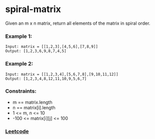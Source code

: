 # spiral-matrix
Given an m x n matrix, return all elements of the matrix in spiral order.

### Example 1:
```
Input: matrix = [[1,2,3],[4,5,6],[7,8,9]]
Output: [1,2,3,6,9,8,7,4,5]
```

### Example 2:
```
Input: matrix = [[1,2,3,4],[5,6,7,8],[9,10,11,12]]
Output: [1,2,3,4,8,12,11,10,9,5,6,7]
```

### Constraints:
* m == matrix.length
* n == matrix[i].length
* 1 <= m, n <= 10
* -100 <= matrix[i][j] <= 100

### [Leetcode](https://leetcode.com)
